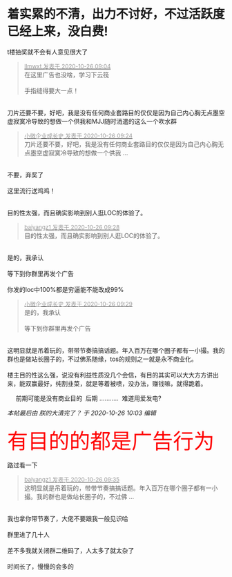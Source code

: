 # 着实累的不清，出力不讨好，不过活跃度已经上来，没白费!


t楼抽奖就不会有人意见很大了

<div class="quote"><blockquote><font size="2"><a href="https://www.hostloc.com/forum.php?mod=redirect&amp;goto=findpost&amp;pid=9352375&amp;ptid=758448" target="_blank"><font color="#999999">llmwxt 发表于 2020-10-26 09:04</font></a></font><br />
在这里广告也没啥，学习下云筏<br />
<br />
手指缝得要大一点！</blockquote></div><br />
刀片还要不要，好吧，我是没有任何商业套路目的仅仅是因为自己内心胸无点墨空虚寂寞冷导致的想做一个供我和MJJ随时消遣的这么一个吹水群

<div class="quote"><blockquote><font size="2"><a href="https://www.hostloc.com/forum.php?mod=redirect&amp;goto=findpost&amp;pid=9352461&amp;ptid=758448" target="_blank"><font color="#999999">小微企业成长史 发表于 2020-10-26 09:24</font></a></font><br />
刀片还要不要，好吧，我是没有任何商业套路目的仅仅是因为自己内心胸无点墨空虚寂寞冷导致的想做一个供我 ...</blockquote></div><br />
不要，弃奖了<br />
<br />
这里流行送鸡鸡！<br />
<br />
<img src="static/image/smiley/default/lol.gif" smilieid="12" border="0" alt="" />

目的性太强，而且确实影响到别人逛LOC的体验了。

<div class="quote"><blockquote><font size="2"><a href="https://www.hostloc.com/forum.php?mod=redirect&amp;goto=findpost&amp;pid=9352484&amp;ptid=758448" target="_blank"><font color="#999999">baiyangz1 发表于 2020-10-26 09:28</font></a></font><br />
目的性太强，而且确实影响到别人逛LOC的体验了。</blockquote></div><br />
是的，我承认<br />
<br />
等下到你群里再发个广告<br />
<br />
你发的loc中100%都是穷逼能不能改成99%<img src="static/image/smiley/yct/010.gif" smilieid="41" border="0" alt="" />

<div class="quote"><blockquote><font size="2"><a href="https://www.hostloc.com/forum.php?mod=redirect&amp;goto=findpost&amp;pid=9352490&amp;ptid=758448" target="_blank"><font color="#999999">小微企业成长史 发表于 2020-10-26 09:29</font></a></font><br />
是的，我承认<br />
<br />
等下到你群里再发个广告</blockquote></div><br />
这明显就是吊着玩的，带带节奏搞搞话题。年入百万在哪个圈子都有一小撮。我的群也是做站长圈子的，不过佛系随缘，tos的规则之一就是永不商业化。<br />
<br />
楼主目的性这么强，说没有利益性质没几个会信，有目的其实可以大大方方讲出来，能双赢最好，纯割韭菜，就是等着被喷，没办法，赚钱嘛，就得跪着。

<img src="static/image/smiley/default/lol.gif" smilieid="12" border="0" alt="" /><img src="static/image/smiley/default/lol.gif" smilieid="12" border="0" alt="" />&nbsp; &nbsp;&nbsp;&nbsp;前期可能是没有商业目的&nbsp;&nbsp;后期 ...........&nbsp;&nbsp;难道用爱发电?

<i class="pstatus"> 本帖最后由 朕的大清完了？ 于 2020-10-26 10:03 编辑 </i><br />
<br />
<font size="7"><font color="Red">有目的的都是广告行为</font></font>

路过看一下

<div class="quote"><blockquote><font size="2"><a href="https://www.hostloc.com/forum.php?mod=redirect&amp;goto=findpost&amp;pid=9352519&amp;ptid=758448" target="_blank"><font color="#999999">baiyangz1 发表于 2020-10-26 09:35</font></a></font><br />
这明显就是吊着玩的，带带节奏搞搞话题。年入百万在哪个圈子都有一小撮。我的群也是做站长圈子的，不过佛 ...</blockquote></div><br />
我也拿你带节奏了，大佬不要跟我一般见识哈<img src="static/image/smiley/default/lol.gif" smilieid="12" border="0" alt="" /><br />
<br />
群里进了几十人<br />
<br />
差不多我就关闭群二维码了，人太多了就太杂了<br />
<br />
时间长了，慢慢的会多的
